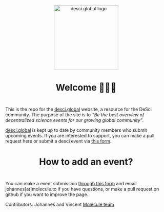 
<div align="center" style="margin-top: 1em; margin-bottom: 3em;">
  <a href="https://desci.global"><img alt="desci global logo" src="./desci-global.png" alt="desci.global" width="200"></a>
  <h1>Welcome 👋🌐🔬</h1>
</div>

This is the repo for the [desci.global](https://desci.global) website, a resource for the DeSci community. The purpose of the site is to _“Be the best overview of decentralized science events for our growing global community"_.

[desci.global](https://desci.global/) is kept up to date by community members who submit upcoming events. If you are interested to support, you can make a pull request here or submit a desci event via [this form](https://desci.global/event-submission). 



<div align="center" style="margin-top: 1em; margin-bottom: 3em;">

  <h1>How to add an event?</h1>
</div>

You can make a event submission [through this form](https://desci.global/event-submission) and email johannes[at]molecule.to if you have questions, or make a pull request on github if you want to improve the page.

Contributors: Johannes and Vincent [Molecule team](https://www.molecule.to/about-us) 
